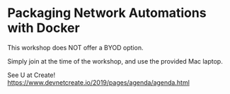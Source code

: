# Packaging Network Automations with Docker

This workshop does NOT offer a BYOD option.

Simply join at the time of the workshop, and use the provided Mac laptop.

See U at Create!
https://www.devnetcreate.io/2019/pages/agenda/agenda.html
